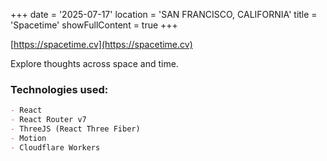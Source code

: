 +++
date = '2025-07-17'
location = 'SAN FRANCISCO, CALIFORNIA'
title = 'Spacetime'
showFullContent = true
+++

[https://spacetime.cv](https://spacetime.cv)

Explore thoughts across space and time.

### Technologies used:

```md
- React
- React Router v7
- ThreeJS (React Three Fiber)
- Motion
- Cloudflare Workers
```
